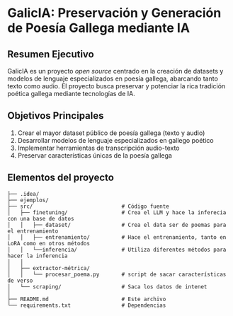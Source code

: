 # GalicIA: Preservación y Generación de Poesía Gallega mediante IA

## Resumen Ejecutivo
GalicIA es un proyecto *open source* centrado en la creación de datasets y modelos de lenguaje especializados en poesía gallega, abarcando tanto texto como audio. El proyecto busca preservar y potenciar la rica tradición poética gallega mediante tecnologías de IA.

## Objetivos Principales
1. Crear el mayor dataset público de poesía gallega (texto y audio)  
2. Desarrollar modelos de lenguaje especializados en gallego poético  
3. Implementar herramientas de transcripción audio-texto  
4. Preservar características únicas de la poesía gallega  

## Elementos del proyecto

```text
├── .idea/                          
├── ejemplos/                       
├── src/                            # Código fuente
│   ├── finetuning/                 # Crea el LLM y hace la inferecia con una base de datos
│   │   ├── dataset/                # Crea el data ser de poemas para el entrenamiento
│   │   ├── entrenamiento/          # Hace el entrenamiento, tanto en LoRA como en otros métodos
│   │   └──inferencia/              # Utiliza diferentes métodos para hacer la inferencia
│   │
│   ├── extractor-métrica/ 
│   │   └── procesar_poema.py       # script de sacar características de verso
│   └── scraping/                   # Saca los datos de intenet
│      
├── README.md                       # Este archivo
└── requirements.txt                # Dependencias
